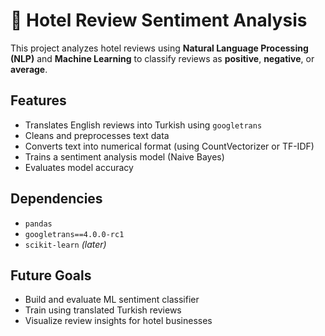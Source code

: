 # 🏨 Hotel Review Sentiment Analysis

This project analyzes hotel reviews using **Natural Language Processing (NLP)** and **Machine Learning** to classify reviews as **positive**, **negative**, or **average**.

## Features
- Translates English reviews into Turkish using `googletrans`
- Cleans and preprocesses text data
- Converts text into numerical format (using CountVectorizer or TF-IDF)
- Trains a sentiment analysis model (Naive Bayes)
- Evaluates model accuracy

## Dependencies
- `pandas`
- `googletrans==4.0.0-rc1`
- `scikit-learn` *(later)*

## Future Goals
- Build and evaluate ML sentiment classifier
- Train using translated Turkish reviews
- Visualize review insights for hotel businesses
